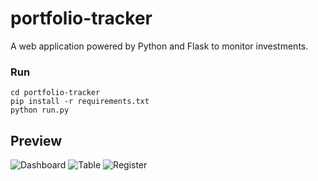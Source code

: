 # portfolio-tracker
A web application powered by Python and Flask to monitor investments.

### Run
```
cd portfolio-tracker
pip install -r requirements.txt
python run.py
```
## Preview
![Dashboard](https://user-images.githubusercontent.com/60060916/144979859-a31c94db-b680-48b2-a414-33646a8a6614.png)
![Table](https://user-images.githubusercontent.com/60060916/144980518-37cd15fb-5a67-4503-8c05-8c258467a1c9.png)
![Register](https://i.imgur.com/M37Znyi.gif)

